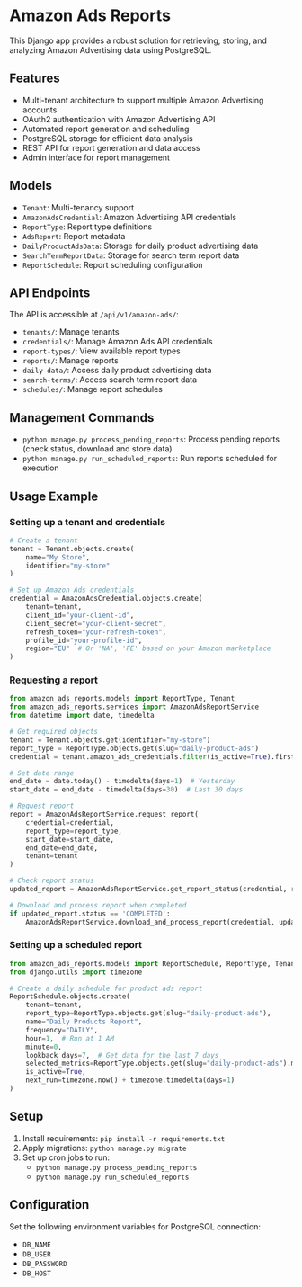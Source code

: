 # Amazon Ads Reports

This Django app provides a robust solution for retrieving, storing, and analyzing Amazon Advertising data using PostgreSQL.

## Features

- Multi-tenant architecture to support multiple Amazon Advertising accounts
- OAuth2 authentication with Amazon Advertising API
- Automated report generation and scheduling
- PostgreSQL storage for efficient data analysis
- REST API for report generation and data access
- Admin interface for report management

## Models

- `Tenant`: Multi-tenancy support
- `AmazonAdsCredential`: Amazon Advertising API credentials
- `ReportType`: Report type definitions
- `AdsReport`: Report metadata
- `DailyProductAdsData`: Storage for daily product advertising data
- `SearchTermReportData`: Storage for search term report data
- `ReportSchedule`: Report scheduling configuration

## API Endpoints

The API is accessible at `/api/v1/amazon-ads/`:

- `tenants/`: Manage tenants
- `credentials/`: Manage Amazon Ads API credentials
- `report-types/`: View available report types
- `reports/`: Manage reports
- `daily-data/`: Access daily product advertising data
- `search-terms/`: Access search term report data
- `schedules/`: Manage report schedules

## Management Commands

- `python manage.py process_pending_reports`: Process pending reports (check status, download and store data)
- `python manage.py run_scheduled_reports`: Run reports scheduled for execution

## Usage Example

### Setting up a tenant and credentials

```python
# Create a tenant
tenant = Tenant.objects.create(
    name="My Store",
    identifier="my-store"
)

# Set up Amazon Ads credentials
credential = AmazonAdsCredential.objects.create(
    tenant=tenant,
    client_id="your-client-id",
    client_secret="your-client-secret",
    refresh_token="your-refresh-token",
    profile_id="your-profile-id",
    region="EU"  # Or 'NA', 'FE' based on your Amazon marketplace
)
```

### Requesting a report

```python
from amazon_ads_reports.models import ReportType, Tenant
from amazon_ads_reports.services import AmazonAdsReportService
from datetime import date, timedelta

# Get required objects
tenant = Tenant.objects.get(identifier="my-store")
report_type = ReportType.objects.get(slug="daily-product-ads")
credential = tenant.amazon_ads_credentials.filter(is_active=True).first()

# Set date range
end_date = date.today() - timedelta(days=1)  # Yesterday
start_date = end_date - timedelta(days=30)  # Last 30 days

# Request report
report = AmazonAdsReportService.request_report(
    credential=credential,
    report_type=report_type,
    start_date=start_date,
    end_date=end_date,
    tenant=tenant
)

# Check report status
updated_report = AmazonAdsReportService.get_report_status(credential, report)

# Download and process report when completed
if updated_report.status == 'COMPLETED':
    AmazonAdsReportService.download_and_process_report(credential, updated_report)
```

### Setting up a scheduled report

```python
from amazon_ads_reports.models import ReportSchedule, ReportType, Tenant
from django.utils import timezone

# Create a daily schedule for product ads report
ReportSchedule.objects.create(
    tenant=tenant,
    report_type=ReportType.objects.get(slug="daily-product-ads"),
    name="Daily Products Report",
    frequency="DAILY",
    hour=1,  # Run at 1 AM
    minute=0,
    lookback_days=7,  # Get data for the last 7 days
    selected_metrics=ReportType.objects.get(slug="daily-product-ads").metrics,
    is_active=True,
    next_run=timezone.now() + timezone.timedelta(days=1)
)
```

## Setup

1. Install requirements: `pip install -r requirements.txt`
2. Apply migrations: `python manage.py migrate`
3. Set up cron jobs to run:
   - `python manage.py process_pending_reports`
   - `python manage.py run_scheduled_reports`

## Configuration

Set the following environment variables for PostgreSQL connection:
- `DB_NAME`
- `DB_USER`
- `DB_PASSWORD`
- `DB_HOST` 